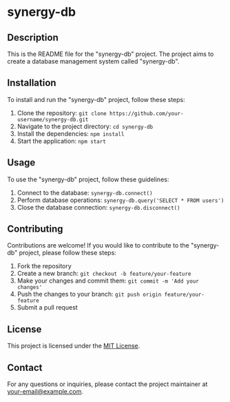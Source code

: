 # synergy-db

## Description

This is the README file for the "synergy-db" project. The project aims to create a database management system called "synergy-db".

## Installation

To install and run the "synergy-db" project, follow these steps:

1. Clone the repository: `git clone https://github.com/your-username/synergy-db.git`
2. Navigate to the project directory: `cd synergy-db`
3. Install the dependencies: `npm install`
4. Start the application: `npm start`

## Usage

To use the "synergy-db" project, follow these guidelines:

1. Connect to the database: `synergy-db.connect()`
2. Perform database operations: `synergy-db.query('SELECT * FROM users')`
3. Close the database connection: `synergy-db.disconnect()`

## Contributing

Contributions are welcome! If you would like to contribute to the "synergy-db" project, please follow these steps:

1. Fork the repository
2. Create a new branch: `git checkout -b feature/your-feature`
3. Make your changes and commit them: `git commit -m 'Add your changes'`
4. Push the changes to your branch: `git push origin feature/your-feature`
5. Submit a pull request

## License

This project is licensed under the [MIT License](https://opensource.org/licenses/MIT).

## Contact

For any questions or inquiries, please contact the project maintainer at your-email@example.com.
